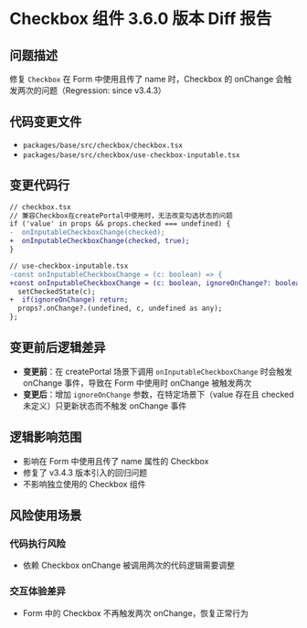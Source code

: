 # Checkbox 组件 3.6.0 版本 Diff 报告

## 问题描述
修复 `Checkbox` 在 Form 中使用且传了 name 时，Checkbox 的 onChange 会触发两次的问题（Regression: since v3.4.3）

## 代码变更文件
- `packages/base/src/checkbox/checkbox.tsx`
- `packages/base/src/checkbox/use-checkbox-inputable.tsx`

## 变更代码行
```diff
// checkbox.tsx
// 兼容Checkbox在createPortal中使用时，无法改变勾选状态的问题
if ('value' in props && props.checked === undefined) {
-  onInputableCheckboxChange(checked);
+  onInputableCheckboxChange(checked, true);
}

// use-checkbox-inputable.tsx
-const onInputableCheckboxChange = (c: boolean) => {
+const onInputableCheckboxChange = (c: boolean, ignoreOnChange?: boolean) => {
  setCheckedState(c);
+  if(ignoreOnChange) return;
  props?.onChange?.(undefined, c, undefined as any);
};
```

## 变更前后逻辑差异
- **变更前**：在 createPortal 场景下调用 `onInputableCheckboxChange` 时会触发 onChange 事件，导致在 Form 中使用时 onChange 被触发两次
- **变更后**：增加 `ignoreOnChange` 参数，在特定场景下（value 存在且 checked 未定义）只更新状态而不触发 onChange 事件

## 逻辑影响范围
- 影响在 Form 中使用且传了 name 属性的 Checkbox
- 修复了 v3.4.3 版本引入的回归问题
- 不影响独立使用的 Checkbox 组件

## 风险使用场景

### 代码执行风险
- 依赖 Checkbox onChange 被调用两次的代码逻辑需要调整

### 交互体验差异
- Form 中的 Checkbox 不再触发两次 onChange，恢复正常行为